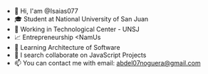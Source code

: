 - 👋 Hi, I'am @Isaias077
- 🎓 Student at National University of San Juan
- 💼 Working in Technological Center - UNSJ
- 📈 Entrepreneurship <NamUs
- 🌱 Learning Architecture of Software
- 💞️ I search collaborate on JavaScript Projects
- 📫 You can contact me with email: abdel07noguera@gmail.com

<!---
Isaias077/Isaias077 is a ✨ special ✨ repository because its `README.md` (this file) appears on your GitHub profile.
You can click the Preview link to take a look at your changes.
--->
